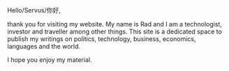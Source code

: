 Hello/Servus/你好,

thank you for visiting my website. My name is Rad and I am a technologist, investor and traveller among other things. This site is a dedicated space to publish my writings on politics, technology, business, economics, languages and the world. 

I hope you enjoy my material.

